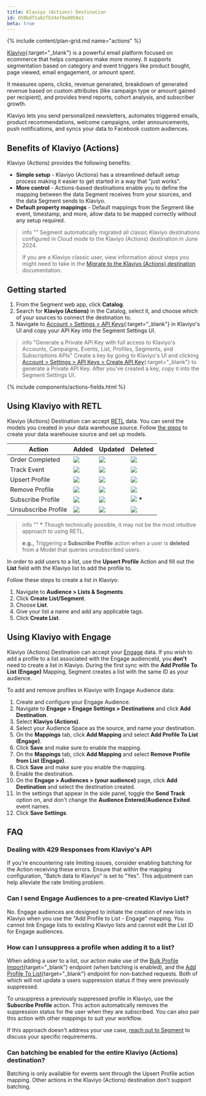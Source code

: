 ```yaml
---
title: Klaviyo (Actions) Destination
id: 650bdf1a62fb34ef0a8058e1
beta: true
---
```


{% include content/plan-grid.md name="actions" %}

[Klaviyo](https://www.klaviyo.com){:target="_blank"} is a powerful email platform focused on ecommerce that helps companies make more money. It supports segmentation based on category and event triggers like product bought, page viewed, email engagement, or amount spent.

It measures opens, clicks, revenue generated, breakdown of generated revenue based on custom attributes (like campaign type or amount gained per recipient), and provides trend reports, cohort analysis, and subscriber growth.

Klaviyo lets you send personalized newsletters, automates triggered emails, product recommendations, welcome campaigns, order announcements, push notifications, and syncs your data to Facebook custom audiences.

## Benefits of Klaviyo (Actions)

Klaviyo (Actions) provides the following benefits:

- **Simple setup** - Klaviyo (Actions) has a streamlined default setup process making it easier to get started in a way that "just works".
- **More control** - Actions-based destinations enable you to define the mapping between the data Segment receives from your sources, and the data Segment sends to Klaviyo.
- **Default property mappings** - Default mappings from the Segment like event, timestamp, and more, allow data to be mapped correctly without any setup required.

> info ""
> Segment automatically migrated all classic Klaviyo destinations configured in Cloud mode to the Klaviyo (Actions) destination in June 2024.
> 
> If you are a Klaviyo classic user, view information about steps you might need to take in the [Migrate to the Klaviyo (Actions) destination](/docs/connections/destinations/catalog/klaviyo#migrate-to-the-klaviyo-actions-destination) documentation. 

## Getting started

1. From the Segment web app, click **Catalog**.
2. Search for **Klaviyo (Actions)** in the Catalog, select it, and choose which of your sources to connect the destination to.
3. Navigate to [Account > Settings > API Keys](https://www.klaviyo.com/account#api-keys-tab){:target="_blank"} in Klaviyo's UI and copy your API Key into the Segment Settings UI.

> info "Generate a Private API Key with full access to Klaviyo's Accounts, Campaigns, Events, List, Profiles, Segments, and Subscriptions APIs"
> Create a key by going to Klaviyo's UI and clicking [Account > Settings > API Keys > Create API Key](https://www.klaviyo.com/account#api-keys-tab){:target="_blank"} to generate a Private API Key. After you've created a key, copy it into the Segment Settings UI.

{% include components/actions-fields.html %}

## Using Klaviyo with RETL

Klaviyo (Actions) Destination can accept [RETL](/docs/connections/reverse-etl/) data. You can send the models you created in your data warehouse source. Follow [the steps](/docs/connections/reverse-etl/#step-1-add-a-source) to create your data warehouse source and set up models.

| Action              | Added                                                   | Updated                                                   | Deleted                                                        |
| ------------------- | ------------------------------------------------------- | --------------------------------------------------------- | -------------------------------------------------------------- |
| Order Completed     | <img class="inline" src="/docs/images/supported.svg" /> | <img class="inline" src="/docs/images/unsupported.svg" /> | <img class="inline" src="/docs/images/unsupported.svg" />      |
| Track Event         | <img class="inline" src="/docs/images/supported.svg" /> | <img class="inline" src="/docs/images/unsupported.svg" /> | <img class="inline" src="/docs/images/unsupported.svg" />      |
| Upsert Profile      | <img class="inline" src="/docs/images/supported.svg" /> | <img class="inline" src="/docs/images/supported.svg" />   | <img class="inline" src="/docs/images/unsupported.svg" />      |
| Remove Profile      | <img class="inline" src="/docs/images/supported.svg" /> | <img class="inline" src="/docs/images/unsupported.svg" /> | <img class="inline" src="/docs/images/supported.svg" />        |
| Subscribe Profile   | <img class="inline" src="/docs/images/supported.svg" /> | <img class="inline" src="/docs/images/unsupported.svg" /> | <img class="inline" src="/docs/images/supported.svg" /> **\*** |
| Unsubscribe Profile | <img class="inline" src="/docs/images/supported.svg" /> | <img class="inline" src="/docs/images/unsupported.svg" /> | <img class="inline" src="/docs/images/supported.svg" />        |

> info ""
> **\*** Though technically possible, it may not be the most intuitive approach to using RETL.
>
> **e.g.,** Triggering a **Subscribe Profile** action when a user is **deleted** from a Model that queries unsubscribed users.

In order to add users to a list, use the **Upsert Profile** Action and fill out the **List** field with the Klaviyo list to add the profile to.

Follow these steps to create a list in Klaviyo:

1. Navigate to **Audience > Lists & Segments**.
2. Click **Create List/Segment**.
3. Choose **List**.
4. Give your list a name and add any applicable tags.
5. Click **Create List**.

## Using Klaviyo with Engage

Klaviyo (Actions) Destination can accept your [Engage](/docs/engage/) data. If you wish to add a profile to a list associated with the Engage audienceId, you **don't** need to create a list in Klaviyo. During the first sync with the **Add Profile To List (Engage)** Mapping, Segment creates a list with the same ID as your audience.

To add and remove profiles in Klaviyo with Engage Audience data:

1. Create and configure your Engage Audience.
2. Navigate to **Engage > Engage Settings > Destinations** and click **Add Destination**.
3. Select **Klaviyo (Actions)**.
4. Select your Audience Space as the source, and name your destination.
5. On the **Mappings** tab, click **Add Mapping** and select **Add Profile To List (Engage)**.
6. Click **Save** and make sure to enable the mapping.
7. On the **Mappings** tab, click **Add Mapping** and select **Remove Profile from List (Engage)**.
8. Click **Save** and make sure you enable the mapping.
9. Enable the destination.
10. On the **Engage > Audiences > (your audience)** page, click **Add Destination** and select the destination created.
11. In the settings that appear in the side panel, toggle the **Send Track** option on, and don't change the **Audience Entered/Audience Exited** event names.
12. Click **Save Settings**.

## FAQ

### Dealing with 429 Responses from Klaviyo's API

If you're encountering rate limiting issues, consider enabling batching for the Action receiving these errors. Ensure that within the mapping configuration, "Batch data to Klaviyo" is set to "Yes". This adjustment can help alleviate the rate limiting problem.

### Can I send Engage Audiences to a pre-created Klaviyo List?

No. Engage audiences are designed to initiate the creation of new lists in Klaviyo when you use the "Add Profile to List - Engage" mapping. You cannot link Engage lists to existing Klaviyo lists and cannot edit the List ID for Engage audiences.

### How can I unsuppress a profile when adding it to a list?

When adding a user to a list, our action make use of the [Bulk Profile Import](https://developers.klaviyo.com/en/reference/spawn_bulk_profile_import_job){target="_blank"} endpoint (when batching is enabled), and the [Add Profile To List](https://developers.klaviyo.com/en/reference/create_list_relationships){target="_blank"} endpoint for non-batched requests. Both of which will not update a users suppression status if they were previously suppressed. 

To unsuppress a previously suppressed profile in Klaviyo, use the **Subscribe Profile** action. This action automatically removes the suppression status for the user when they are subscribed. You can also pair this action with other mappings to suit your workflow.

If this approach doesn't address your use case, [reach out to Segment](mailto:friends@segment.com) to discuss your specific requirements.

### Can batching be enabled for the entire Klaviyo (Actions) destination?

Batching is only available for events sent through the Upsert Profile action mapping. Other actions in the Klaviyo (Actions) destination don't support batching.
